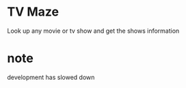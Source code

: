 # TV Maze

Look up any movie or tv show and get the shows information

# note

development has slowed down
